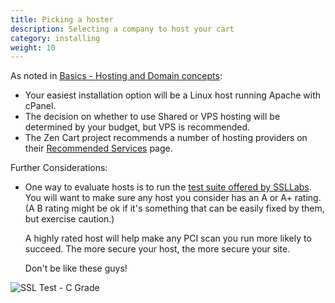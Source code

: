 ```yaml
---
title: Picking a hoster 
description: Selecting a company to host your cart 
category: installing 
weight: 10
---
```


As noted in [Basics - Hosting and Domain concepts](/user/first_steps/hosting/#hosting-companies): 
- Your easiest installation option will be a Linux host running Apache with cPanel.
- The decision on whether to use Shared or VPS hosting will be determined by your budget, but VPS is recommended.
- The Zen Cart project recommends a number of hosting providers on
their [Recommended Services](https://www.zen-cart.com/content.php?3-services) page.

Further Considerations: 

- One way to evaluate hosts is to run the [test suite offered by SSLLabs](https://ssllabs.com/ssltest).  You will want to make sure any host you consider has an A or A+ rating.  (A B rating might be ok if it's something that can be easily fixed by them, but exercise caution.)  

   A highly rated host will help make any PCI scan you run more likely to succeed.  The more secure your host, the more secure your site.

   Don't be like these guys! 

![SSL Test - C Grade](/images/ssltest_c_grade.png)

